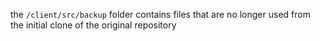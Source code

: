 the `/client/src/backup` folder contains files that are no longer used from the initial clone of the original repository